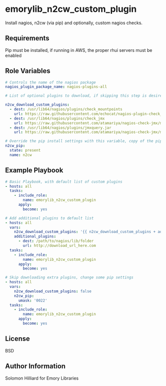 emorylib_n2cw_custom_plugin
=========

Install nagios, n2cw (via pip) and optionally, custom nagios checks.

Requirements
------------

Pip must be installed, if running in AWS, the proper rhui servers must be enabled

Role Variables
--------------

```yaml
# Controls the name of the nagios package
nagios_plugin_package_name: nagios-plugins-all

# List of optional plugins to download, if skipping this step is desired, set n2cw_download_custom_plugins to false

n2cw_download_custom_plugins:
  - dest: /usr/lib64/nagios/plugins/check_mountpoints
    url: https://raw.githubusercontent.com/echocat/nagios-plugin-check_mountpoints/master/check_mountpoints.sh
  - dest: /usr/lib64/nagios/plugins/check_jmx
    url: https://raw.githubusercontent.com/atamariya/nagios-check-jmx/master/nagios/plugin/check_jmx
  - dest: /usr/lib64/nagios/plugins/jmxquery.jar
    url: https://raw.githubusercontent.com/atamariya/nagios-check-jmx/master/nagios/plugin/jmxquery.jar

# Override the pip install settings with this variable, copy of the pip module with a few defaults:
n2cw_pip:
  state: present
  name: n2cw
```

Example Playbook
----------------

```yaml
# Basic Playbook, with default list of custom plugins
- hosts: all
  tasks:
    - include_role:
        name: emorylib_n2cw_custom_plugin
      apply:
        become: yes

# Add additional plugins to default list
- hosts: all
  vars:
    n2cw_download_custom_plugins: '{{ n2cw_download_custom_plugins + additional_plugins }}'
    additional_plugins:
      - dest: /path/to/nagios/lib/folder
        url: http://download_url_here.com
  tasks:
    - include_role:
        name: emorylib_n2cw_custom_plugin
      apply:
        become: yes

# Skip downloading extra plugins, change some pip settings
- hosts: all
  vars:
    n2cw_download_custom_plugins: false
    n2cw_pip:
      umask: '0022'
  tasks:
    - include_role:
        name: emorylib_n2cw_custom_plugin
      apply:
        become: yes
```

License
-------

BSD

Author Information
------------------

Solomon Hilliard for Emory Libraries
